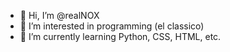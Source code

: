 - 👋 Hi, I’m @realNOX
- 👀 I’m interested in programming (el classico)
- 🌱 I’m currently learning Python, CSS, HTML, etc.
